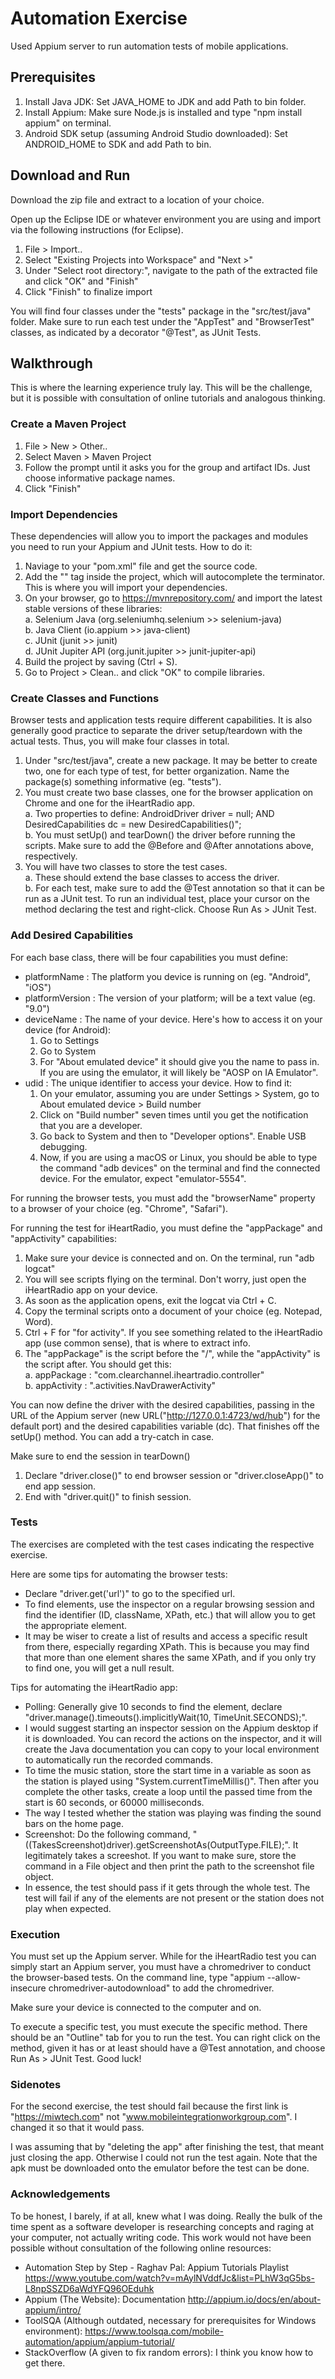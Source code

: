 # Automation Exercise
Used Appium server to run automation tests of mobile applications.

## Prerequisites
1. Install Java JDK: Set JAVA_HOME to JDK and add Path to bin folder.
2. Install Appium: Make sure Node.js is installed and type "npm install appium" on terminal.
3. Android SDK setup (assuming Android Studio downloaded): Set ANDROID_HOME to SDK and add Path to bin.

## Download and Run
Download the zip file and extract to a location of your choice.

Open up the Eclipse IDE or whatever environment you are using and import via the following instructions (for Eclipse).
1. File > Import..
2. Select "Existing Projects into Workspace" and "Next >"
3. Under "Select root directory:", navigate to the path of the extracted file and click "OK" and "Finish"
4. Click "Finish" to finalize import

You will find four classes under the "tests" package in the "src/test/java" folder. Make sure to run each test under the "AppTest" and "BrowserTest" classes, as indicated by a decorator "@Test", as JUnit Tests.

## Walkthrough
This is where the learning experience truly lay. This will be the challenge, but it is possible with consultation of online tutorials and analogous thinking.

### Create a Maven Project
1. File > New > Other..
2. Select Maven > Maven Project
3. Follow the prompt until it asks you for the group and artifact IDs. Just choose informative package names.
4. Click "Finish"

### Import Dependencies
These dependencies will allow you to import the packages and modules you need to run your Appium and JUnit tests. How to do it:
1. Naviage to your "pom.xml" file and get the source code.
2. Add the "<dependencies>" tag inside the project, which will autocomplete the terminator. This is where you will import your dependencies.
3. On your browser, go to https://mvnrepository.com/ and import the latest stable versions of these libraries:\
    a. Selenium Java (org.seleniumhq.selenium >> selenium-java)\
    b. Java Client (io.appium >> java-client)\
    c. JUnit (junit >> junit)\
    d. JUnit Jupiter API (org.junit.jupiter >> junit-jupiter-api)
4. Build the project by saving (Ctrl + S).
5. Go to Project > Clean.. and click "OK" to compile libraries.

### Create Classes and Functions
Browser tests and application tests require different capabilities. It is also generally good practice to separate the driver setup/teardown with the actual tests. Thus, you will make four classes in total.
1. Under "src/test/java", create a new package. It may be better to create two, one for each type of test, for better organization. Name the package(s) something informative (eg. "tests").
2. You must create two base classes, one for the browser application on Chrome and one for the iHeartRadio app.\
    a. Two properties to define: AndroidDriver<AndroidElement> driver = null; AND DesiredCapabilities dc = new DesiredCapabilities()";\
    b. You must setUp() and tearDown() the driver before running the scripts. Make sure to add the @Before and @After annotations above, respectively.
3. You will have two classes to store the test cases.\
    a. These should extend the base classes to access the driver.\
    b. For each test, make sure to add the @Test annotation so that it can be run as a JUnit test. To run an individual test, place your cursor on the method declaring the test and right-click. Choose Run As > JUnit Test.

### Add Desired Capabilities
For each base class, there will be four capabilities you must define:
- platformName : The platform you device is running on (eg. "Android", "iOS")
- platformVersion : The version of your platform; will be a text value (eg. "9.0")
- deviceName : The name of your device. Here's how to access it on your device (for Android):
    1. Go to Settings
    2. Go to System
    3. For "About emulated device" it should give you the name to pass in. If you are using the emulator, it will likely be "AOSP on IA Emulator".
- udid : The unique identifier to access your device. How to find it:
    1. On your emulator, assuming you are under Settings > System, go to About emulated device > Build number
    2. Click on "Build number" seven times until you get the notification that you are a developer.
    3. Go back to System and then to "Developer options". Enable USB debugging.
    4. Now, if you are using a macOS or Linux, you should be able to type the command "adb devices" on the terminal and find the connected device. For the emulator, expect "emulator-5554".

For running the browser tests, you must add the "browserName" property to a browser of your choice (eg. "Chrome", "Safari").

For running the test for iHeartRadio, you must define the "appPackage" and "appActivity" capabilities:
1. Make sure your device is connected and on. On the terminal, run "adb logcat"
2. You will see scripts flying on the terminal. Don't worry, just open the iHeartRadio app on your device.
3. As soon as the application opens, exit the logcat via Ctrl + C.
4. Copy the terminal scripts onto a document of your choice (eg. Notepad, Word).
5. Ctrl + F for "for activity". If you see something related to the iHeartRadio app (use common sense), that is where to extract info.
6. The "appPackage" is the script before the "/", while the "appActivity" is the script after. You should get this:\
    a. appPackage : "com.clearchannel.iheartradio.controller"\
    b. appActivity : ".activities.NavDrawerActivity"

You can now define the driver with the desired capabilities, passing in the URL of the Appium server (new URL("http://127.0.0.1:4723/wd/hub") for the default port) and the desired capabilities variable (dc). That finishes off the setUp() method. You can add a try-catch in case.

Make sure to end the session in tearDown()
1. Declare "driver.close()" to end browser session or "driver.closeApp()" to end app session.
2. End with "driver.quit()" to finish session.

### Tests
The exercises are completed with the test cases indicating the respective exercise.

Here are some tips for automating the browser tests:
- Declare "driver.get('url')" to go to the specified url.
- To find elements, use the inspector on a regular browsing session and find the identifier (ID, className, XPath, etc.) that will allow you to get the appropriate element.
- It may be wiser to create a list of results and access a specific result from there, especially regarding XPath. This is because you may find that more than one element shares the same XPath, and if you only try to find one, you will get a null result.

Tips for automating the iHeartRadio app:
- Polling: Generally give 10 seconds to find the element, declare "driver.manage().timeouts().implicitlyWait(10, TimeUnit.SECONDS);".
- I would suggest starting an inspector session on the Appium desktop if it is downloaded. You can record the actions on the inspector, and it will create the Java documentation you can copy to your local environment to automatically run the recorded commands.
- To time the music station, store the start time in a variable as soon as the station is played using "System.currentTimeMillis()". Then after you complete the other tasks, create a loop until the passed time from the start is 60 seconds, or 60000 milliseconds.
- The way I tested whether the station was playing was finding the sound bars on the home page.
- Screenshot: Do the following command, "((TakesScreenshot)driver).getScreenshotAs(OutputType.FILE);". It legitimately takes a screeshot. If you want to make sure, store the command in a File object and then print the path to the screenshot file object.
- In essence, the test should pass if it gets through the whole test. The test will fail if any of the elements are not present or the station does not play when expected.

### Execution
You must set up the Appium server. While for the iHeartRadio test you can simply start an Appium server, you must have a chromedriver to conduct the browser-based tests. On the command line, type "appium --allow-insecure chromedriver-autodownload" to add the chromedriver.

Make sure your device is connected to the computer and on.

To execute a specific test, you must execute the specific method. There should be an "Outline" tab for you to run the test. You can right click on the method, given it has or at least should have a @Test annotation, and choose Run As > JUnit Test. Good luck!

### Sidenotes
For the second exercise, the test should fail because the first link is "https://miwtech.com" not "www.mobileintegrationworkgroup.com". I changed it so that it would pass.

I was assuming that by "deleting the app" after finishing the test, that meant just closing the app. Otherwise I could not run the test again. Note that the apk must be downloaded onto the emulator before the test can be done.

### Acknowledgements
To be honest, I barely, if at all, knew what I was doing. Really the bulk of the time spent as a software developer is researching concepts and raging at your computer, not actually writing code. This work would not have been possible without consultation of the following online resources:
- Automation Step by Step - Raghav Pal: Appium Tutorials Playlist https://www.youtube.com/watch?v=mAylNVddfJc&list=PLhW3qG5bs-L8npSSZD6aWdYFQ96OEduhk
- Appium (The Website): Documentation http://appium.io/docs/en/about-appium/intro/
- ToolSQA (Although outdated, necessary for prerequisites for Windows environment): https://www.toolsqa.com/mobile-automation/appium/appium-tutorial/
- StackOverflow (A given to fix random errors): I think you know how to get there.
